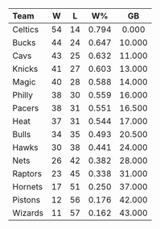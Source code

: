 | Team                             |  W  |  L  |  W%   |   GB   |
|:---------------------------------|:---:|:---:|:-----:|:------:|
| [](/r/bostonceltics) Celtics     | 54  | 14  | 0.794 | 0.000  |
| [](/r/mkebucks) Bucks            | 44  | 24  | 0.647 | 10.000 |
| [](/r/clevelandcavs) Cavs        | 43  | 25  | 0.632 | 11.000 |
| [](/r/nyknicks) Knicks           | 41  | 27  | 0.603 | 13.000 |
| [](/r/orlandomagic) Magic        | 40  | 28  | 0.588 | 14.000 |
| [](/r/sixers) Philly             | 38  | 30  | 0.559 | 16.000 |
| [](/r/pacers) Pacers             | 38  | 31  | 0.551 | 16.500 |
| [](/r/heat) Heat                 | 37  | 31  | 0.544 | 17.000 |
| [](/r/chicagobulls) Bulls        | 34  | 35  | 0.493 | 20.500 |
| [](/r/atlantahawks) Hawks        | 30  | 38  | 0.441 | 24.000 |
| [](/r/gonets) Nets               | 26  | 42  | 0.382 | 28.000 |
| [](/r/torontoraptors) Raptors    | 23  | 45  | 0.338 | 31.000 |
| [](/r/charlottehornets) Hornets  | 17  | 51  | 0.250 | 37.000 |
| [](/r/detroitpistons) Pistons    | 12  | 56  | 0.176 | 42.000 |
| [](/r/washingtonwizards) Wizards | 11  | 57  | 0.162 | 43.000 |